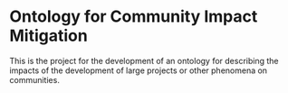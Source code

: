 Ontology for Community Impact Mitigation
========================================

This is the project for the development of an ontology for describing 
the impacts of the development of large projects or other phenomena
on communities.


